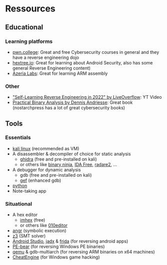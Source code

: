# Ressources

## Educational

### Learning platforms  

- [pwn.college](https://pwn.college/program-security/reverse-engineering/): Great and free Cybersecurity courses in general and they have a reverse engineering dojo
- [hextree.io](https://app.hextree.io/): Great for learning about Android Security, also has some general Reverse Engineering content)
- [Azeria Labs](https://azeria-labs.com/writing-arm-assembly-part-1/): Great for learning ARM assembly

### Other

- ["Self-Learning Reverse Engineering in 2022" by LiveOverflow](https://www.youtube.com/watch?v=gPsYkV7-yJk): YT Video
- [Practical Binary Analysis by Dennis Andriesse](https://nostarch.com/binaryanalysis): Great book (nostarchpress has a lot of great cybersecurity books)



## Tools
### Essentials
- [kali linux](https://www.kali.org/) (recommended as VM)
- A disassembler & decompiler of choice for static analysis
    - [ghidra](https://ghidra-sre.org/) (free and pre-installed on kali)
    - or others like [binary ninja](https://binary.ninja/), [IDA Free](https://hex-rays.com/ida-free/), [radare2](https://rada.re/n/), ...
- A debugger for dynamic analysis
    - gdb (free and pre-installed on kali)
    - [gef](https://github.com/hugsy/gef) (enhanced gdb)
- [python](https://www.python.org/)
- Note-taking app

### Situational
- A hex editor
    - [imhex](https://imhex.werwolv.net/) (free)
    - or others like [010editor](https://www.sweetscape.com/010editor/)
- [angr](https://angr.io/) (symbolic execution)
- [z3](https://github.com/Z3Prover/z3) (SMT solver)
- [Android Studio](https://developer.android.com/studio), [jadx](https://github.com/skylot/jadx) & [frida](https://frida.re/) (for reversing android apps)
- [PE-bear](https://github.com/hasherezade/pe-bear) (for reversing Windows PE binaries)
- [qemu](https://www.qemu.org/) & gdb-multiarch (for reversing ARM binaries on x64 machines)
- [CheatEngine](https://www.cheatengine.org/) (for Windows game hacking)